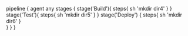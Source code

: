 pipeline {
   agent any
   stages {
     stage('Build'){
          steps{
            sh 'mkdir dir4'
}
}
      stage('Test'){
          steps{
            sh 'mkdir dir5'
}
}
      stage('Deploy') {
         steps{
           sh 'mkdir dir6'
}   
}
}
}
